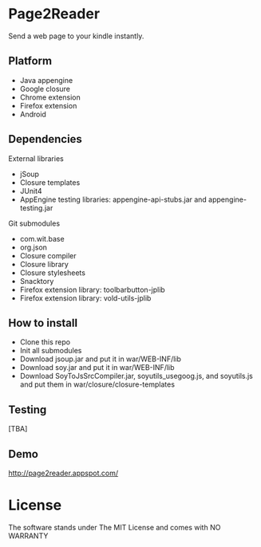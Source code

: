 # Page2Reader

Send a web page to your kindle instantly.

## Platform
* Java appengine
* Google closure
* Chrome extension
* Firefox extension
* Android

## Dependencies

External libraries
* jSoup
* Closure templates
* JUnit4
* AppEngine testing libraries: appengine-api-stubs.jar and appengine-testing.jar

Git submodules
* com.wit.base
* org.json
* Closure compiler
* Closure library
* Closure stylesheets
* Snacktory
* Firefox extension library: toolbarbutton-jplib
* Firefox extension library: vold-utils-jplib

## How to install
* Clone this repo
* Init all submodules
* Download jsoup.jar and put it in war/WEB-INF/lib
* Download soy.jar and put it in war/WEB-INF/lib
* Download SoyToJsSrcCompiler.jar, soyutils_usegoog.js, and soyutils.js and put them in war/closure/closure-templates

## Testing
   [TBA]

## Demo

http://page2reader.appspot.com/

# License 

The software stands under The MIT License and comes with NO WARRANTY
